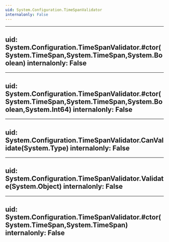 ```yaml
---
uid: System.Configuration.TimeSpanValidator
internalonly: False
---
```


---
uid: System.Configuration.TimeSpanValidator.#ctor(System.TimeSpan,System.TimeSpan,System.Boolean)
internalonly: False
---

---
uid: System.Configuration.TimeSpanValidator.#ctor(System.TimeSpan,System.TimeSpan,System.Boolean,System.Int64)
internalonly: False
---

---
uid: System.Configuration.TimeSpanValidator.CanValidate(System.Type)
internalonly: False
---

---
uid: System.Configuration.TimeSpanValidator.Validate(System.Object)
internalonly: False
---

---
uid: System.Configuration.TimeSpanValidator.#ctor(System.TimeSpan,System.TimeSpan)
internalonly: False
---
